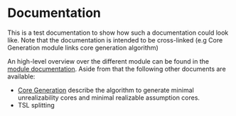 # Documentation

This is a test documentation to show how such a documentation could look like.
Note that the documentation is intended to be cross-linked (e.g Core Generation
module links core generation algorithm)

An high-level overview over the different module can be found in the
[module documentation](./Modules.md). Aside from that the following other
documents are available:

* [Core Generation](./CoreGeneration.md) describe the algorithm to generate
  minimal unrealizability cores and minimal realizable assumption cores.
* TSL splitting

